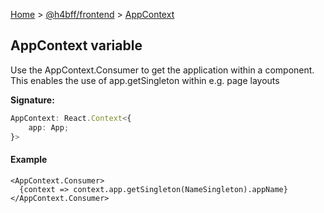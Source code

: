 [Home](/) &gt; [@h4bff/frontend](../frontend.md) &gt; [AppContext](AppContext.md)

## AppContext variable

Use the AppContext.Consumer to get the application within a component. This enables the use of app.getSingleton within e.g. page layouts

<b>Signature:</b>

```typescript
AppContext: React.Context<{
    app: App;
}>
```

#### Example


```
<AppContext.Consumer>
  {context => context.app.getSingleton(NameSingleton).appName}
</AppContext.Consumer>

```

